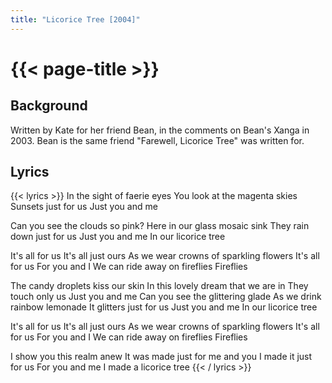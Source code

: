 ```yaml
---
title: "Licorice Tree [2004]"
---
```

# {{< page-title >}}

## Background
Written by Kate for her friend Bean, in the comments on Bean's Xanga in 2003.  Bean is the same friend "Farewell, Licorice Tree" was written for.

## Lyrics
{{< lyrics >}}
In the sight of faerie eyes
You look at the magenta skies
Sunsets just for us
Just you and me

Can you see the clouds so pink?
Here in our glass mosaic sink
They rain down just for us
Just you and me
In our licorice tree

It's all for us
It's all just ours
As we wear crowns of sparkling flowers
It's all for us
For you and I
We can ride away on fireflies
Fireflies

The candy droplets kiss our skin
In this lovely dream that we are in
They touch only us
Just you and me
Can you see the glittering glade
As we drink rainbow lemonade
It glitters just for us
Just you and me
In our licorice tree

It's all for us
It's all just ours
As we wear crowns of sparkling flowers
It's all for us
For you and I
We can ride away on fireflies
Fireflies

I show you this realm anew
It was made just for me and you
I made it just for us
For you and me
I made a licorice tree
{{< / lyrics >}}
